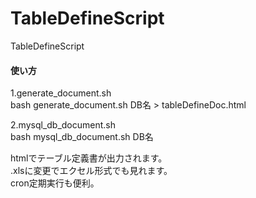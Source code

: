TableDefineScript
=================

TableDefineScript  

#### 使い方  
1.generate_document.sh  
bash  generate_document.sh DB名 > tableDefineDoc.html  


2.mysql_db_document.sh  
bash mysql_db_document.sh DB名  

htmlでテーブル定義書が出力されます。  
.xlsに変更でエクセル形式でも見れます。  
cron定期実行も便利。  
